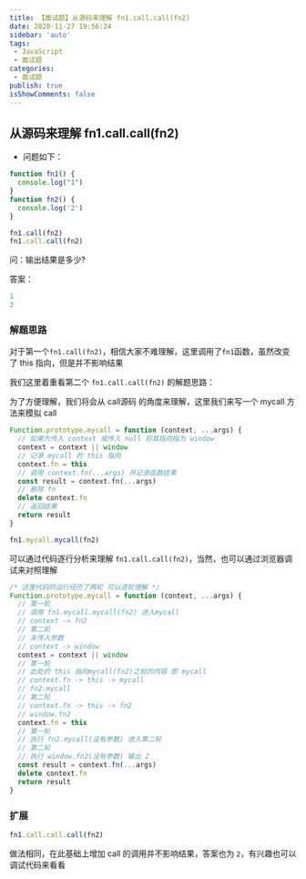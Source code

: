 ```yaml
---
title: 【面试题】从源码来理解 fn1.call.call(fn2)
date: 2020-11-27 19:56:24
sidebar: 'auto'
tags:
 - JavaScript
 - 面试题
categories:
 - 面试题
publish: true 
isShowComments: false
---
```


## 从源码来理解 fn1.call.call(fn2)

- 问题如下：

```js
function fn1() {
  console.log("1")
}
function fn2() {
  console.log('2')
}

fn1.call(fn2)
fn1.call.call(fn2)
```

问：输出结果是多少?

答案：

```js
1
2
```

### 解题思路

对于第一个`fn1.call(fn2)`，相信大家不难理解，这里调用了`fn1`函数，虽然改变了 this 指向，但是并不影响结果

我们这里着重看第二个 `fn1.call.call(fn2)` 的解题思路：

为了方便理解，我们将会从 call源码 的角度来理解，这里我们来写一个 mycall 方法来模拟 call

```js
Function.prototype.mycall = function (context, ...args) {
  // 如果为传入 context 或传入 null 将其指向指为 window
  context = context || window
  // 记录 mycall 的 this 指向
  context.fn = this
  // 调用 context.fn(...args) 并记录函数结果
  const result = context.fn(...args)
  // 删除 fn
  delete context.fn
  // 返回结果
  return result
}

fn1.mycall.mycall(fn2)
```

可以通过代码逐行分析来理解 `fn1.call.call(fn2)`，当然，也可以通过浏览器调试来对照理解

```js
/* 这里代码的运行经历了两轮 可以逐轮理解 */
Function.prototype.mycall = function (context, ...args) {
  // 第一轮 
  // 调用 fn1.mycall.mycall(fn2) 进入mycall
  // context -> fn2
  // 第二轮
  // 未传入参数
  // context -> window
  context = context || window
  // 第一轮
  // 此处的 this 指向mycall(fn2)之前的内容 即 mycall
  // context.fn -> this -> mycall
  // fn2.mycall
  // 第二轮
  // context.fn -> this -> fn2
  // window.fn2
  context.fn = this
  // 第一轮
  // 执行 fn2.mycall(没有参数) 进入第二轮
  // 第二轮
  // 执行 window.fn2(没有参数) 输出 2
  const result = context.fn(...args)
  delete context.fn
  return result
}
```

### 扩展

```js
fn1.call.call.call(fn2)
```

做法相同，在此基础上增加 call 的调用并不影响结果，答案也为 `2`，有兴趣也可以调试代码来看看
